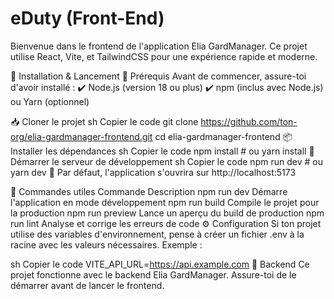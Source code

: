 # eDuty (Front-End)

Bienvenue dans le frontend de l'application Elia GardManager. Ce projet utilise React, Vite, et TailwindCSS pour une expérience rapide et moderne.

🚀 Installation & Lancement
📌 Prérequis
Avant de commencer, assure-toi d'avoir installé :
✔️ Node.js (version 18 ou plus)
✔️ npm (inclus avec Node.js) ou Yarn (optionnel)

📥 Cloner le projet
sh
Copier le code
git clone https://github.com/ton-org/elia-gardmanager-frontend.git
cd elia-gardmanager-frontend
📦 Installer les dépendances
sh
Copier le code
npm install  # ou yarn install
🚀 Démarrer le serveur de développement
sh
Copier le code
npm run dev  # ou yarn dev
🔹 Par défaut, l'application s'ouvrira sur http://localhost:5173

📌 Commandes utiles
Commande	Description
npm run dev	Démarre l'application en mode développement
npm run build	Compile le projet pour la production
npm run preview	Lance un aperçu du build de production
npm run lint	Analyse et corrige les erreurs de code
⚙️ Configuration
Si ton projet utilise des variables d'environnement, pense à créer un fichier .env à la racine avec les valeurs nécessaires.
Exemple :

sh
Copier le code
VITE_API_URL=https://api.example.com
🔗 Backend
Ce projet fonctionne avec le backend Elia GardManager.
Assure-toi de le démarrer avant de lancer le frontend.

